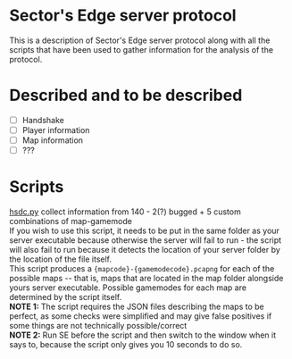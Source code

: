 # Sector's Edge server protocol
This is a description of Sector's Edge server protocol along with all the scripts that have been used to gather
information for the analysis of the protocol.

# Described and to be described
- [ ] Handshake
- [ ] Player information
- [ ] Map information
- [ ] ???

# Scripts
[hsdc.py](scripts/hsdc.py) collect information from 140 - 2(?) bugged + 5 custom combinations of map-gamemode  
If you wish to use this script, it needs to be put in the same folder as your server executable because otherwise the server will fail to run - the script will also fail to run because it detects the location of your server folder by the location of the file itself.  
This script produces a `{mapcode}-{gamemodecode}.pcapng` for each of the possible maps -- that is, maps that are located in the map folder alongside yours server executable. Possible gamemodes for each map are determined by the script itself.  
**NOTE 1:** The script requires the JSON files describing the maps to be perfect, as some checks were simplified and may give false positives if some things are not technically possible/correct  
**NOTE 2:** Run SE before the script and then switch to the window when it says to, because the script only gives you 10 seconds to do so.
